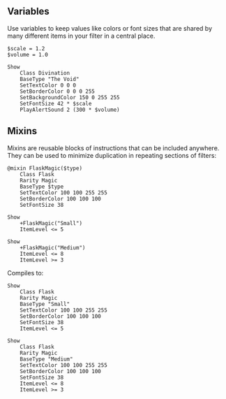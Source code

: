 
## Variables

Use variables to keep values like colors or font sizes that are shared by
many different items in your filter in a central place.

```
$scale = 1.2
$volume = 1.0

Show
	Class Divination
	BaseType "The Void"
	SetTextColor 0 0 0
	SetBorderColor 0 0 0 255
	SetBackgroundColor 150 0 255 255
	SetFontSize 42 * $scale
	PlayAlertSound 2 (300 * $volume)
```

## Mixins

Mixins are reusable blocks of instructions that can be included anywhere.
They can be used to minimize duplication in repeating sections of filters:

```
@mixin FlaskMagic($type)
	Class Flask
	Rarity Magic
	BaseType $type
	SetTextColor 100 100 255 255
	SetBorderColor 100 100 100
	SetFontSize 38

Show
	+FlaskMagic("Small")
	ItemLevel <= 5

Show
	+FlaskMagic("Medium")
	ItemLevel <= 8
	ItemLevel >= 3
```
Compiles to:

```
Show
	Class Flask
	Rarity Magic
	BaseType "Small"
	SetTextColor 100 100 255 255
	SetBorderColor 100 100 100
	SetFontSize 38
	ItemLevel <= 5

Show
	Class Flask
	Rarity Magic
	BaseType "Medium"
	SetTextColor 100 100 255 255
	SetBorderColor 100 100 100
	SetFontSize 38
	ItemLevel <= 8
	ItemLevel >= 3
```

